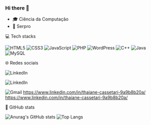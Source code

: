 ### Hi there 👋

<!--
**thaiicassetari/thaiicassetari** is a ✨ _special_ ✨ repository because its `README.md` (this file) appears on your GitHub profile.
Here are some ideas to get you started:
-->

- 🎓 Ciência da Computação
- 💼 Serpro

💻 Tech stacks

![HTML5](https://img.shields.io/badge/html5-%23E34F26.svg?style=for-the-badge&logo=html5&logoColor=white)
![CSS3](https://img.shields.io/badge/css3-%231572B6.svg?style=for-the-badge&logo=css3&logoColor=white)
![JavaScript](https://img.shields.io/badge/javascript-%23323330.svg?style=for-the-badge&logo=javascript&logoColor=%23F7DF1E)
![PHP](https://img.shields.io/badge/php-%23777BB4.svg?style=for-the-badge&logo=php&logoColor=white)
![WordPress](https://img.shields.io/badge/WordPress-%23117AC9.svg?style=for-the-badge&logo=WordPress&logoColor=white)
![C++](https://img.shields.io/badge/c++-%2300599C.svg?style=for-the-badge&logo=c%2B%2B&logoColor=white)
![Java](https://img.shields.io/badge/java-%23ED8B00.svg?style=for-the-badge&logo=openjdk&logoColor=white)
![MySQL](https://img.shields.io/badge/mysql-%2300f.svg?style=for-the-badge&logo=mysql&logoColor=white)

🌐 Redes sociais 

![LinkedIn](https://img.shields.io/badge/linkedin-%230077B5.svg?style=for-the-badge&logo=linkedin&logoColor=white/https://www.linkedin.com/in/thaiane-cassetari-9a9b8b20a/)

![LinkedIn](https://www.linkedin.com/in/thaiane-cassetari-9a9b8b20a/)

![Gmail](https://img.shields.io/badge/Gmail-D14836?style=for-the-badge&logo=gmail&logoColor=white)
https://www.linkedin.com/in/thaiane-cassetari-9a9b8b20a/
https://www.linkedin.com/in/thaiane-cassetari-9a9b8b20a/

💫 GitHub stats

![Anurag's GitHub stats](https://github-readme-stats.vercel.app/api?username=thaiicassetari&show_icons=true&rank_icon=github&theme=cobalt&bg_color=00000000&border_color=00000000)
![Top Langs](https://github-readme-stats.vercel.app/api/top-langs/?username=thaiicassetari&layout=compact&theme=cobalt&bg_color=00000000&border_color=00000000)

<!--
[![Top Langs](https://github-readme-stats.vercel.app/api/top-langs/?username=thaiicassetari&layout=donut)](https://github.com/anuraghazra/github-readme-stats)
[![Top Langs](https://github-readme-stats.vercel.app/api/top-langs/?username=thaiicassetari&layout=donut-vertical)](https://github.com/anuraghazra/github-readme-stats)

-->
